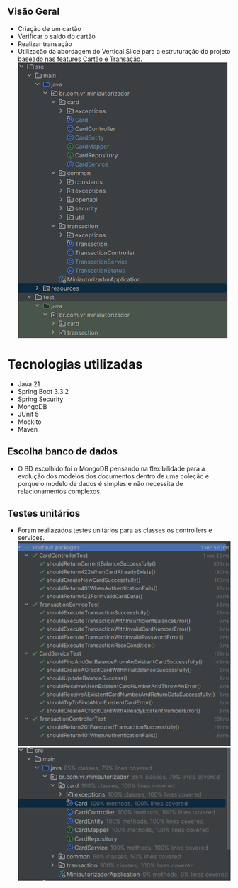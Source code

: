 ## Visão Geral
* Criação de um cartão
* Verificar o saldo do cartão
* Realizar transação
* Utilização da abordagem do Vertical Slice para a estruturação do projeto baseado nas features Cartão e Transação.
![img.png](img.png)

# Tecnologias utilizadas
* Java 21
* Spring Boot 3.3.2
* Spring Security
* MongoDB
* JUnit 5
* Mockito
* Maven

## Escolha banco de dados
* O BD escolhido foi o MongoDB pensando na flexibilidade para a evolução dos modelos dos documentos dentro de uma coleção e porque o modelo de dados é simples e não necessita de relacionamentos complexos.

## Testes unitários
* Foram realiazados testes unitários para as classes os controllers e services.
![ut-resultado.png](ut-resultado.png)
![img_1.png](img_1.png)